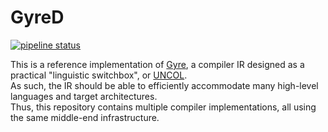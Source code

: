 GyreD
====

[![pipeline status](https://github.com/baioc/gyred/actions/workflows/ci.yml/badge.svg)](https://github.com/baioc/gyred)
<!-- [![latest version](https://img.shields.io/github/v/release/baioc/gyred?&label=docs&color=orange&logo=llvm)](https://baioc.github.io/gyred/package.html) -->

This is a reference implementation of [Gyre](https://baioc.github.io/gyred/package.html), a compiler IR designed as a practical "linguistic switchbox", or [UNCOL](https://www.osdata.com/topic/language/uncol.htm).
<br/>
As such, the IR should be able to efficiently accommodate many high-level languages and target architectures.
<br/>
Thus, this repository contains multiple compiler implementations, all using the same middle-end infrastructure.
